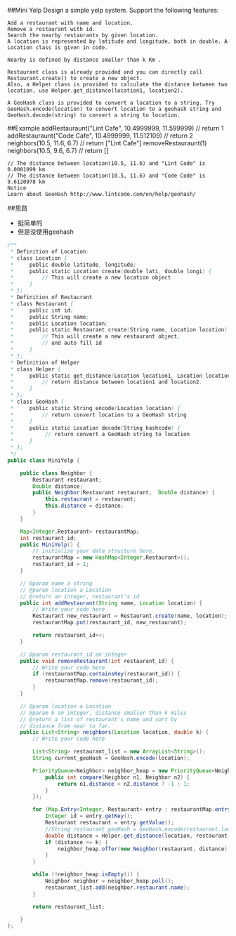 ##Mini Yelp
	Design a simple yelp system. Support the following features:

	Add a restaurant with name and location.
	Remove a restaurant with id.
	Search the nearby restaurants by given location.
	A location is represented by latitude and longitude, both in double. A Location class is given in code.

	Nearby is defined by distance smaller than k Km .

	Restaurant class is already provided and you can directly call Restaurant.create() to create a new object.
	Also, a Helper class is provided to calculate the distance between two location, use Helper.get_distance(location1, location2).

	A GeoHash class is provided to convert a location to a string. Try GeoHash.encode(location) to convert location to a geohash string and GeoHash.decode(string) to convert a string to location.

##Example
	addRestauraunt("Lint Cafe", 10.4999999, 11.599999) // return 1
	addRestauraunt("Code Cafe", 10.4999999, 11.512109) // return 2
	neighbors(10.5, 11.6, 6.7) // return ["Lint Cafe"]
	removeRestauraunt(1)
	neighbors(10.5, 9.6, 6.7) // return []


	// The distance between location(10.5, 11.6) and "Lint Code" is 0.0001099 km
	// The distance between location(10.5, 11.6) and "Code Code" is 9.6120978 km
	Notice
	Learn about GeoHash http://www.lintcode.com/en/help/geohash/

##思路
- 挺简单的
- 但是没使用geohash


```java
/**
 * Definition of Location:
 * class Location {
 *     public double latitude, longitude;
 *     public static Location create(double lati, double longi) {
 *         // This will create a new location object
 *     }
 * };
 * Definition of Restaurant
 * class Restaurant {
 *     public int id;
 *     public String name;
 *     public Location location;
 *     public static Restaurant create(String name, Location location) {
 *         // This will create a new restaurant object,
 *         // and auto fill id
 *     }
 * };
 * Definition of Helper
 * class Helper {
 *     public static get_distance(Location location1, Location location2) {
 *         // return distance between location1 and location2.
 *     }
 * };
 * class GeoHash {
 *     public static String encode(Location location) {
 *         // return convert location to a GeoHash string
 *     }
 *     public static Location decode(String hashcode) {
 *          // return convert a GeoHash string to location
 *     }
 * };
 */
public class MiniYelp {

    public class Neighbor {
        Restaurant restaurant;
        Double distance;
        public Neighbor(Restaurant restaurant,  Double distance) {
            this.restaurant = restaurant;
            this.distance = distance;
        }
    }

    Map<Integer,Restaurant> restaurantMap;
    int restaurant_id;
    public MiniYelp() {
        // initialize your data structure here.
        restaurantMap = new HashMap<Integer,Restaurant>();
        restaurant_id = 1;
    }

    // @param name a string
    // @param location a Location
    // @return an integer, restaurant's id
    public int addRestaurant(String name, Location location) {
        // Write your code here
        Restaurant new_restaurant = Restaurant.create(name, location);
        restaurantMap.put(restaurant_id, new_restaurant);

        return restaurant_id++;
    }

    // @param restaurant_id an integer
    public void removeRestaurant(int restaurant_id) {
        // Write your code here
        if (restaurantMap.containsKey(restaurant_id)) {
            restaurantMap.remove(restaurant_id);
        }
    }

    // @param location a Location
    // @param k an integer, distance smaller than k miles
    // @return a list of restaurant's name and sort by
    // distance from near to far.
    public List<String> neighbors(Location location, double k) {
        // Write your code here

        List<String> restaurant_list = new ArrayList<String>();
        String current_geoHash = GeoHash.encode(location);

        PriorityQueue<Neighbor> neighbor_heap = new PriorityQueue<Neighbor>(10, new Comparator<Neighbor>(){
            public int compare(Neighbor n1, Neighbor n2) {
                return n1.distance < n2.distance ? -1 : 1;
            }
        });

        for (Map.Entry<Integer, Restaurant> entry : restaurantMap.entrySet()) {
            Integer id = entry.getKey();
            Restaurant restaurant = entry.getValue();
            //String restaurant_geoHash = GeoHash.encode(restaurant.location);
            double distance = Helper.get_distance(location, restaurant.location);
            if (distance <= k) {
                neighbor_heap.offer(new Neighbor(restaurant, distance));
            }
        }

        while (!neighbor_heap.isEmpty()) {
            Neighbor neighbor = neighbor_heap.poll();
            restaurant_list.add(neighbor.restaurant.name);
        }

        return restaurant_list;

    }
};
```
